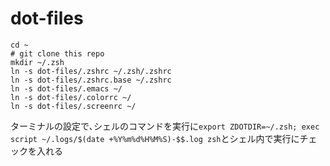 # dot-files
```
cd ~
# git clone this repo
mkdir ~/.zsh
ln -s dot-files/.zshrc ~/.zsh/.zshrc
ln -s dot-files/.zshrc.base ~/.zshrc
ln -s dot-files/.emacs ~/
ln -s dot-files/.colorrc ~/
ln -s dot-files/.screenrc ~/
```
ターミナルの設定で､シェルのコマンドを実行に`export ZDOTDIR=~/.zsh; exec script ~/.logs/$(date +%Y%m%d%H%M%S)-$$.log zsh`とシェル内で実行にチェックを入れる
